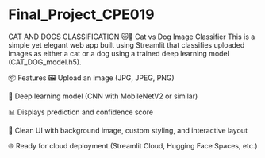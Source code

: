 # Final_Project_CPE019
CAT AND DOGS CLASSIFICATION
🐱🐶 Cat vs Dog Image Classifier
This is a simple yet elegant web app built using Streamlit that classifies uploaded images as either a cat or a dog using a trained deep learning model (CAT_DOG_model.h5).


📦 Features
🖼️ Upload an image (JPG, JPEG, PNG)

🧠 Deep learning model (CNN with MobileNetV2 or similar)

📊 Displays prediction and confidence score

💅 Clean UI with background image, custom styling, and interactive layout

🌐 Ready for cloud deployment (Streamlit Cloud, Hugging Face Spaces, etc.)

